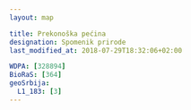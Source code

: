 ```yaml
---
layout: map

title: Prekonoška pećina
designation: Spomenik prirode
last_modified_at: 2018-07-29T18:32:06+02:00

WDPA: [328894]
BioRaS: [364]
geoSrbija:
  L1_183: [3]
---
```

